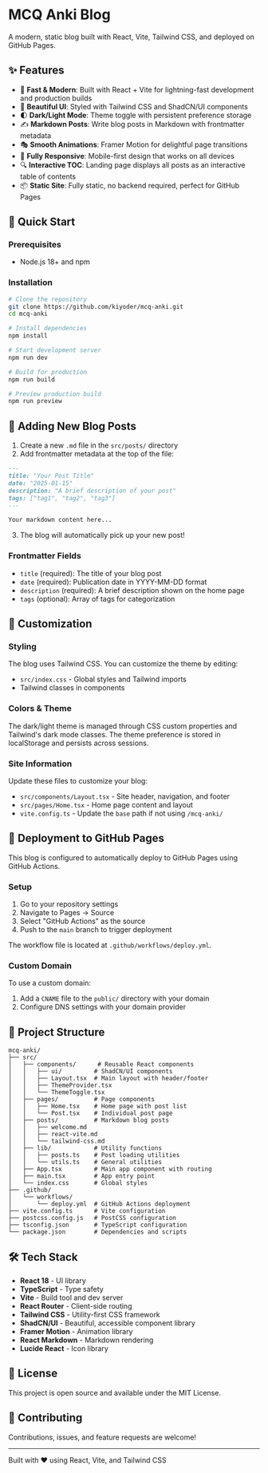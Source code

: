 # MCQ Anki Blog

A modern, static blog built with React, Vite, Tailwind CSS, and deployed on GitHub Pages.

## ✨ Features

- 🚀 **Fast & Modern**: Built with React + Vite for lightning-fast development and production builds
- 🎨 **Beautiful UI**: Styled with Tailwind CSS and ShadCN/UI components
- 🌓 **Dark/Light Mode**: Theme toggle with persistent preference storage
- ✍️ **Markdown Posts**: Write blog posts in Markdown with frontmatter metadata
- 🎭 **Smooth Animations**: Framer Motion for delightful page transitions
- 📱 **Fully Responsive**: Mobile-first design that works on all devices
- 🔍 **Interactive TOC**: Landing page displays all posts as an interactive table of contents
- 📦 **Static Site**: Fully static, no backend required, perfect for GitHub Pages

## 🚀 Quick Start

### Prerequisites

- Node.js 18+ and npm

### Installation

```bash
# Clone the repository
git clone https://github.com/kiyoder/mcq-anki.git
cd mcq-anki

# Install dependencies
npm install

# Start development server
npm run dev

# Build for production
npm run build

# Preview production build
npm run preview
```

## 📝 Adding New Blog Posts

1. Create a new `.md` file in the `src/posts/` directory
2. Add frontmatter metadata at the top of the file:

```markdown
---
title: "Your Post Title"
date: "2025-01-15"
description: "A brief description of your post"
tags: ["tag1", "tag2", "tag3"]
---

Your markdown content here...
```

3. The blog will automatically pick up your new post!

### Frontmatter Fields

- `title` (required): The title of your blog post
- `date` (required): Publication date in YYYY-MM-DD format
- `description` (required): A brief description shown on the home page
- `tags` (optional): Array of tags for categorization

## 🎨 Customization

### Styling

The blog uses Tailwind CSS. You can customize the theme by editing:
- `src/index.css` - Global styles and Tailwind imports
- Tailwind classes in components

### Colors & Theme

The dark/light theme is managed through CSS custom properties and Tailwind's dark mode classes. The theme preference is stored in localStorage and persists across sessions.

### Site Information

Update these files to customize your blog:
- `src/components/Layout.tsx` - Site header, navigation, and footer
- `src/pages/Home.tsx` - Home page content and layout
- `vite.config.ts` - Update the `base` path if not using `/mcq-anki/`

## 🚀 Deployment to GitHub Pages

This blog is configured to automatically deploy to GitHub Pages using GitHub Actions.

### Setup

1. Go to your repository settings
2. Navigate to Pages → Source
3. Select "GitHub Actions" as the source
4. Push to the `main` branch to trigger deployment

The workflow file is located at `.github/workflows/deploy.yml`.

### Custom Domain

To use a custom domain:
1. Add a `CNAME` file to the `public/` directory with your domain
2. Configure DNS settings with your domain provider

## 📂 Project Structure

```
mcq-anki/
├── src/
│   ├── components/      # Reusable React components
│   │   ├── ui/         # ShadCN/UI components
│   │   ├── Layout.tsx  # Main layout with header/footer
│   │   ├── ThemeProvider.tsx
│   │   └── ThemeToggle.tsx
│   ├── pages/          # Page components
│   │   ├── Home.tsx    # Home page with post list
│   │   └── Post.tsx    # Individual post page
│   ├── posts/          # Markdown blog posts
│   │   ├── welcome.md
│   │   ├── react-vite.md
│   │   └── tailwind-css.md
│   ├── lib/            # Utility functions
│   │   ├── posts.ts    # Post loading utilities
│   │   └── utils.ts    # General utilities
│   ├── App.tsx         # Main app component with routing
│   ├── main.tsx        # App entry point
│   └── index.css       # Global styles
├── .github/
│   └── workflows/
│       └── deploy.yml  # GitHub Actions deployment
├── vite.config.ts      # Vite configuration
├── postcss.config.js   # PostCSS configuration
├── tsconfig.json       # TypeScript configuration
└── package.json        # Dependencies and scripts
```

## 🛠️ Tech Stack

- **React 18** - UI library
- **TypeScript** - Type safety
- **Vite** - Build tool and dev server
- **React Router** - Client-side routing
- **Tailwind CSS** - Utility-first CSS framework
- **ShadCN/UI** - Beautiful, accessible component library
- **Framer Motion** - Animation library
- **React Markdown** - Markdown rendering
- **Lucide React** - Icon library

## 📄 License

This project is open source and available under the MIT License.

## 🤝 Contributing

Contributions, issues, and feature requests are welcome!

---

Built with ❤️ using React, Vite, and Tailwind CSS
